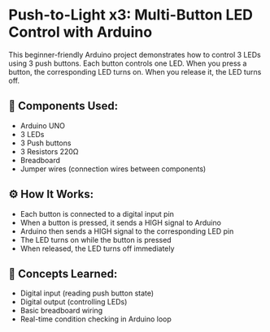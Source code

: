 # Push-to-Light x3: Multi-Button LED Control with Arduino

This beginner-friendly Arduino project demonstrates how to control 3 LEDs using 3 push buttons. Each button controls one LED. When you press a button, the corresponding LED turns on. When you release it, the LED turns off.

## 🧰 Components Used:
- Arduino UNO  
- 3 LEDs  
- 3 Push buttons  
- 3 Resistors 220Ω   
- Breadboard  
- Jumper wires (connection wires between components)

## ⚙️ How It Works:
- Each button is connected to a digital input pin  
- When a button is pressed, it sends a HIGH signal to Arduino  
- Arduino then sends a HIGH signal to the corresponding LED pin  
- The LED turns on while the button is pressed  
- When released, the LED turns off immediately

## 📘 Concepts Learned:
- Digital input (reading push button state)  
- Digital output (controlling LEDs)  
- Basic breadboard wiring  
- Real-time condition checking in Arduino loop

